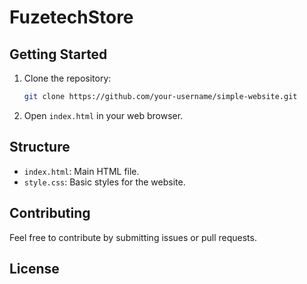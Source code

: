 # FuzetechStore
## Getting Started

1. Clone the repository:

    ```bash
    git clone https://github.com/your-username/simple-website.git
    ```

2. Open `index.html` in your web browser.

## Structure

- `index.html`: Main HTML file.
- `style.css`: Basic styles for the website.

## Contributing

Feel free to contribute by submitting issues or pull requests.

## License
